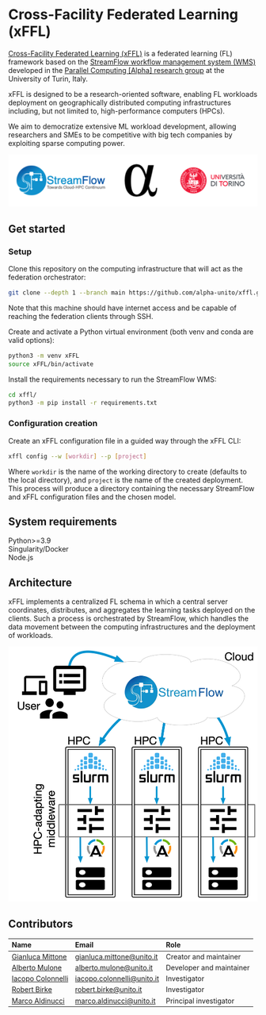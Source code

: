 # Cross-Facility Federated Learning (xFFL)

[Cross-Facility Federated Learning (xFFL)](https://hpc4ai.unito.it/hpc-federation/) is a federated learning (FL) framework based on the [StreamFlow workflow management system (WMS)](https://streamflow.di.unito.it) developed in the [Parallel Computing \[Alpha\] research group](https://alpha.di.unito.it) at the University of Turin, Italy.

xFFL is designed to be a research-oriented software, enabling FL workloads deployment on geographically distributed computing infrastructures including, but not limited to, high-performance computers (HPCs).

We aim to democratize extensive ML workload development, allowing researchers and SMEs to be competitive with big tech companies by exploiting sparse computing power.

![University of Turin logo](figures/logos.png)



## Get started

### Setup
Clone this repository on the computing infrastructure that will act as the federation orchestrator:
```bash
git clone --depth 1 --branch main https://github.com/alpha-unito/xffl.git
```
Note that this machine should have internet access and be capable of reaching the federation clients through SSH.

Create and activate a Python virtual environment (both venv and conda are valid options):
```bash
python3 -m venv xFFL
source xFFL/bin/activate
```

Install the requirements necessary to run the StreamFlow WMS:
```bash
cd xffl/
python3 -m pip install -r requirements.txt
```

### Configuration creation
Create an xFFL configuration file in a guided way through the xFFL CLI:
```bash
xffl config --w [workdir] --p [project]
```
Where `workdir` is the name of the working directory to create (defaults to the local directory), and `project` is the name of the created deployment.
This process will produce a directory containing the necessary StreamFlow and xFFL configuration files and the chosen model.



## System requirements

Python>=3.9  
Singularity/Docker  
Node.js


## Architecture

xFFL implements a centralized FL schema in which a central server coordinates, distributes, and aggregates the learning tasks deployed on the clients. Such a process is orchestrated by StreamFlow, which handles the data movement between the computing infrastructures and the deployment of workloads.

![xFFL](figures/xffl.png)



## Contributors

| Name                                                               | Email                        | Role                     |
|:-------------------------------------------------------------------|:-----------------------------|:-------------------------|
| [Gianluca Mittone](https://alpha.di.unito.it/gianluca-mittone/)    | <gianluca.mittone@unito.it>  | Creator and maintainer   |
| [Alberto Mulone](https://alpha.di.unito.it/alberto-mulone/)        | <alberto.mulone@unito.it>    | Developer and maintainer |  
| [Iacopo Colonnelli](https://alpha.di.unito.it/iacopo-colonnelli/)  | <iacopo.colonnelli@unito.it> | Investigator             | 
| [Robert Birke](https://alpha.di.unito.it/robert-rene-maria-birke/) | <robert.birke@unito.it>      | Investigator             |   
| [Marco Aldinucci](https://alpha.di.unito.it/marco-aldinucci/)      | <marco.aldinucci@unito.it>   | Principal investigator   |
